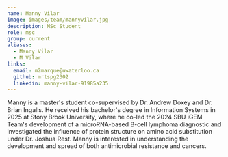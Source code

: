 ```yaml
---
name: Manny Vilar
image: images/team/mannyvilar.jpg
description: MSc Student
role: msc
group: current
aliases:
  - Manny Vilar
  - M Vilar
links:
  email: m2marque@uwaterloo.ca
  github: mrtspg2302
  linkedin: manny-vilar-91985a235
---
```


Manny is a master's student co-supervised by Dr. Andrew Doxey and Dr. Brian Ingalls. He received his bachelor's degree in Information Systems in 2025 at Stony Brook University, where he co-led the 2024 SBU iGEM Team's development of a microRNA-based B-cell lymphoma diagnostic and investigated the influence of protein structure on amino acid substitution under Dr. Joshua Rest. Manny is interested in understanding the development and spread of both antimicrobial resistance and cancers.
